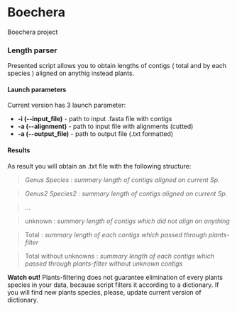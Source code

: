 # Boechera
Boechera project


### Length parser

Presented script allows you to obtain lengths of contigs ( total and by each species ) aligned on anythig instead plants.

#### Launch parameters

Current version has 3 launch parameter:

  * **-i (--input_file)** - path to input .fasta file with contigs
  * **-a (--alignment)** - path to input file with alignments (cutted)
  * **-a (--output_file)** - path to output file (.txt formatted)
  
#### Results

As result you will obtain an .txt file with the following structure: 
>*Genus Species* : *summary length of contigs aligned on current Sp.*
 
>*Genus2 Species2* : *summary length of contigs aligned on current Sp.*
 
>...
 
>unknown :  *summary length of contigs which did not align on anything*
 
>Total : *summary length of each contigs which passed through plants-filter*
 
>Total without unknowns : *summary length of each contigs which passed through plants-filter without unknown contigs*

**Watch out!** Plants-filtering does not guarantee elimination of every plants species in your data, because script filters it according to a dictionary. If you will find new plants species, please, update current version of dictionary.
